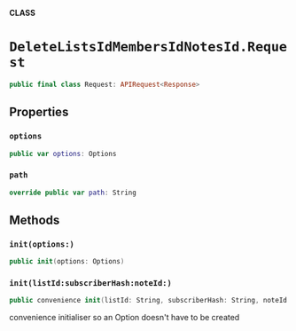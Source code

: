 **CLASS**

# `DeleteListsIdMembersIdNotesId.Request`

```swift
public final class Request: APIRequest<Response>
```

## Properties
### `options`

```swift
public var options: Options
```

### `path`

```swift
override public var path: String
```

## Methods
### `init(options:)`

```swift
public init(options: Options)
```

### `init(listId:subscriberHash:noteId:)`

```swift
public convenience init(listId: String, subscriberHash: String, noteId: String)
```

convenience initialiser so an Option doesn't have to be created
